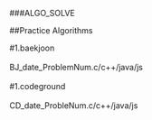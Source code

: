 ###ALGO_SOLVE

##Practice Algorithms<br/>

#1.baekjoon<br/>
<br/>
BJ_date_ProblemNum.c/c++/java/js<br/>
<br/>
#1.codeground<br/><br/>
CD_date_ProbleNum.c/c++/java/js<br/>

